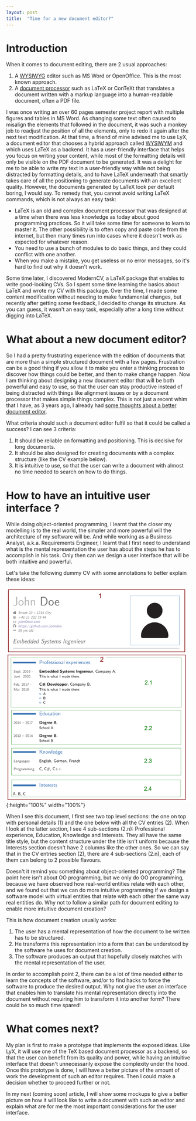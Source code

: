 ```yaml
---
layout: post
title:  "Time for a new document editor?"
---
```


<!---
your comment goes here
and here
-->

# Introduction

When it comes to document editing, there are 2 usual approaches:

1. A [WYSIWYG](https://en.wikipedia.org/wiki/WYSIWYG) editor such as MS Word or OpenOffice. This is the most known approach.
2. A [document processor](https://en.wikipedia.org/wiki/Document_processor) such as LaTeX or ConTeXt that translates a document written with a markup language into a human-readable document, often a PDF file.

I was once writing an over 60 pages semester project report with multiple figures and tables in MS Word. As changing some text often caused to misalign the elements that followed in the document, it was such a monkey job to readjust the position of all the elements, only to redo it again after the next text modification. At that time, a friend of mine advised me to use LyX, a document editor that chooses a hybrid approach called [WYSIWYM](https://en.wikipedia.org/wiki/WYSIWYM) and which uses LaTeX as a backend. It has a user-friendly interface that helps you focus on writing your content, while most of the formatting details will only be visible on the PDF document to be generated. It was a delight for me to be able to write my text in a user-friendly way while not being distracted by formatting details, and to have LaTeX underneath that smartly takes care of all the positioning to generate documents with an excellent quality. However, the documents generated by LaTeX look per default boring, I would say. To remedy that, you cannot avoid writing LaTeX commands, which is not always an easy task:

* LaTeX is an old and complex document processor that was designed at a time when there was less knowledge as today about good programming practices. So it will take some time for someone to learn to master it. The other possibility is to often copy and paste code from the internet, but then many times run into cases where it doesn't work as expected for whatever reason.
* You need to use a bunch of modules to do basic things, and they could conflict with one another.
* When you make a mistake, you get useless or no error messages, so it's hard to find out why it doesn't work.

Some time later, I discovered ModernCV, a LaTeX package that enables to write good-looking CVs. So I spent some time learning the basics about LaTeX and wrote my CV with this package. Over the time, I made some content modification without needing to make fundamental changes, but recently after getting some feedback, I decided to change its structure. As you can guess, it wasn't an easy task, especially after a long time without digging into LaTeX.

# What about a new document editor?

So I had a pretty frustrating experience with the edition of documents that are more than a simple structured document with a few pages. Frustration can be a good thing if you allow it to make you enter a thinking process to discover how things could be better, and then to make change happen. Now I am thinking about designing a new document editor that will be both powerful and  easy to use, so that the user can stay productive instead of being distracted with things like alignment issues or by a document processor that makes simple things complex. This is not just a recent whim that I have, as 3 years ago, I already had [some thoughts about a better document editor](https://jonas17b.wixsite.com/monsite/post/wysiwym-editor-on-top-of-context-lout).

What criteria should such a document editor fulfil so that it could be called a success? I can see 3 criteria:

1. It should be reliable on formatting and positioning. This is decisive for long documents.
2. It should be also designed for creating documents with a complex structure (like the CV example below).
3. It is intuitive to use, so that the user can write a document with almost no time needed to search on how to do things.

# How to have an intuitive user interface ?

While doing object-oriented programming, I learnt that the closer my modelling is to the real world, the simpler and more powerful will the architecture of my software will be. And while working as a Business Analyst, a.k.a. Requirements Engineer, I learnt that I first need to understand what is the mental representation the user has about the steps he has to accomplish in his task. Only then can we design a user interface that will be both intuitive and powerful.

Let's take the following dummy CV with some annotations to better explain these ideas:

![image](/assets/images/CV-blog.png){:height="100%" width="100%"}

When I see this document, I first see two top level sections: the one on top with personal details (1) and the one below with all the CV entries (2). When I look at the latter section, I see 4 sub-sections (2.n): Professional experience, Education, Knowledge and Interests. They all have the same title style, but the content structure under the title isn't uniform because the Interests section doesn't have 2 columns like the other ones. So we can say that in the CV entries section (2), there are 4 sub-sections (2.n), each of them can belong to 2 possible flavours.

Doesn't it remind you something about object-oriented programming? The point here isn't about OO programming, but we only do OO programming, because we have observed how real-world entities relate with each other, and we found out that we can do more intuitive programming if we design a software model with virtual entities that relate with each other the same way real entities do. Why not to follow a similar path for document editing to enable more intuitive document creation?

This is how document creation usually works:

1. The user has a mental representation of how the document to be written has to be structured.
2. He transforms this representation into a form that can be understood by the software he uses for document creation.
3. The software produces an output that hopefully closely matches with the mental representation of the user.

In order to accomplish point 2, there can be a lot of time needed either to learn the concepts of the software, and/or to find hacks to force the software to produce the desired output. Why not give the user an interface that enables him to translate his mental representation directly into the document without requiring him to transform it into another form? There could be so much time spared!

# What comes next?

My plan is first to make a prototype that implements the exposed ideas. Like LyX, it will use one of the TeX based document processor as a backend, so that the user can benefit from its quality and power, while having an intuitive interface that doesn't unnecessarily expose the complexity under the hood. Once this prototype is done, I will have a better picture of the amount of work the development of such an editor requires. Then I could make a decision whether to proceed further or not.

In my next (coming soon) article, I will show some mockups to give a better picture on how it will look like to write a document with such an editor and explain what are for me the most important considerations for the user interface.
